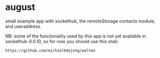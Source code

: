 august
======

small example app with sockethub, the remoteStorage contacts module, and useraddress.

NB: some of the functionality used by this app is not yet available in sockethub-0.0.10, so for now you should use this stub:

    https://github.com/michielbdejong/welten
